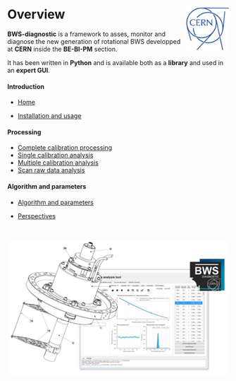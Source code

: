 # Overview<img src="images/cern_logo.jpg" width="100" align=right>

**BWS-diagnostic** is a framework to asses, monitor and diagnose the new generation of rotational BWS developped at **CERN** inside the **BE-BI-PM** section.

It has been written in **Python** and is available both as a **library** and used in an **expert GUI**.

#### Introduction

* [Home](Home)


* [Installation and usage](Installation-and-usage)

#### Processing

* [Complete calibration processing](Complete-calibration-processing)
* [Single calibration analysis](Single-calibration-analysis)
* [Multiple calibration analysis](Multiple-calibration-analysis)
* [Scan raw data analysis](Scan-raw-data-analysis)

#### Algorithm and parameters

* [Algorithm and parameters](Algorithm-and-parameters)

* [Perspectives](Perspectives)

  ​

<img src="images/BWS_application_illustration.jpg" width="800" align=right>



